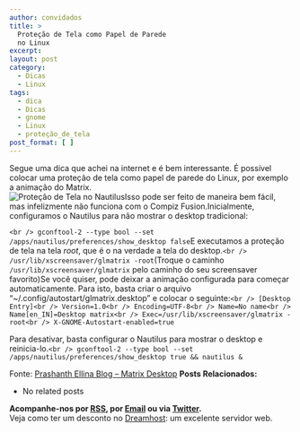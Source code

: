```yaml
---
author: convidados
title: >
  Proteção de Tela como Papel de Parede
  no Linux
excerpt:
layout: post
category:
  - Dicas
  - Linux
tags:
  - dica
  - Dicas
  - gnome
  - Linux
  - proteção_de_tela
post_format: [ ]
---
```

Segue uma dica que achei na internet e é bem interessante. É possível colocar uma proteção de tela como papel de parede do Linux, por exemplo a animação do Matrix.  
![Proteção de Tela no Nautilus][1]Isso pode ser feito de maneira bem fácil, mas infelizmente não funciona com o Compiz Fusion.Inicialmente, configuramos o Nautilus para não mostrar o desktop tradicional:

`<br />
gconftool-2 --type bool --set /apps/nautilus/preferences/show_desktop false`E executamos a proteção de tela na tela *root*, que é o na verdade a tela do desktop.`<br />
/usr/lib/xscreensaver/glmatrix -root`(Troque o caminho `/usr/lib/xscreensaver/glmatrix` pelo caminho do seu screensaver favorito)Se você quiser, pode deixar a animação configurada para começar automaticamente. Para isto, basta criar o arquivo “~/.config/autostart/glmatrix.desktop” e colocar o seguinte:`<br />
[Desktop Entry]<br />
Version=1.0<br />
Encoding=UTF-8<br />
Name=No name<br />
Name[en_IN]=Desktop matrix<br />
Exec=/usr/lib/xscreensaver/glmatrix -root<br />
X-GNOME-Autostart-enabled=true`

Para desativar, basta configurar o Nautilus para mostrar o desktop e reinicia-lo.`<br />
gconftool-2 --type bool --set /apps/nautilus/preferences/show_desktop true && nautilus &`

Fonte: [Prashanth Ellina Blog – Matrix Desktop][2] 
**Posts Relacionados:** 
*   No related posts









**Acompanhe-nos por [ RSS][4], por [Email][5] ou via [Twitter][6].**  
Veja como ter um desconto no [Dreamhost][7]: um excelente servidor web.

 [1]: http://www.prashanthellina.com/images/matrix_desktop.gif
 [2]: http://blog.prashanthellina.com/2007/08/22/matrix-desktop/ "Matrix Desktop"
 [3]: https://twitter.com/share
 [4]: http://feeds.feedburner.com/VidaGeek
 [5]: http://feedburner.google.com/fb/a/mailverify?uri=VidaGeek&loc=pt_BR
 [6]: http://twitter.com/blogvidageek
 [7]: http://vidageek.net/dreamhost/
